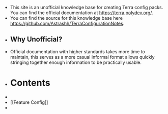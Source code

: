 - This site is an unofficial knowledge base for creating Terra config packs. You can find the official documentation at https://terra.polydev.org/.
- You can find the source for this knowledge base here https://github.com/Astrashh/TerraConfigurationNotes.
- ## Why Unofficial?
- Official documentation with higher standards takes more time to maintain, this serves as a more casual informal format allows quickly stringing together enough information to be practically usable.
- # Contents
-
- [[Feature Config]]
-
